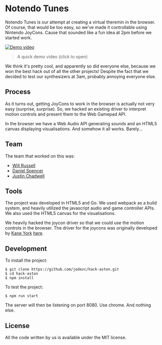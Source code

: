 # Notendo Tunes

Notendo Tunes is our attempt at creating a virtual theremin in the browser. Of
course, that would be too easy, so we've made it controllable using Nintendo
JoyCons. Cause that sounded like a fun idea at 2pm before we started work.

[![Demo video][Demo video thumbnail]][Demo video]

> A quick demo video (click to open)

We think it's pretty cool, and apparently so did everyone else, because we won
the best hack out of all the other projects! Despite the fact that we decided to 
test our synthesizers at 3am, probably annoying everyone else.

## Process

As it turns out, getting JoyCons to work in the browser is actually not very
easy (surprise, surprise). So, we hacked an existing driver to interpret motion
controls and present them to the Web Gamepad API.

In the browser we have a Web Audio API generating sounds and an HTML5 canvas
displaying visualisations. And somehow it all works. Barely...

## Team

The team that worked on this was:
- [Will Russell](https://github.com/wrussell1999)
- [Daniel Spencer](https://github.com/danielfspencer)
- [Justin Chadwell](https://github.com/jedevc)

## Tools

The project was developed in HTML5 and Go. We used webpack as a build system,
and heavily utilized the javascript audio and game controller APIs. We also
used the HTML5 canvas for the visualisations.

We heavily hacked the joycon driver so that we could use the motion controls in
the browser. The driver for the joycons was originally developed by [Kane
York](https://github.com/riking) [here](https://github.com/riking/joycon).

## Development

To install the project:

	$ git clone https://github.com/jedevc/hack-aston.git
	$ cd hack-aston
	$ npm install

To test the project:

	$ npm run start

The server will then be listening on port 8080. Use chrome. And nothing else.

## License

All the code written by us is available under the MIT license.

[Demo video]: https://www.youtube.com/watch?v=rGMdvvvoX68
[Demo video thumbnail]: http://img.youtube.com/vi/rGMdvvvoX68/0.jpg
